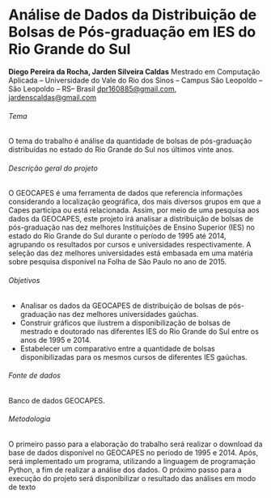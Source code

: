 #  Análise de Dados da Distribuição de Bolsas de Pós-graduação em IES do Rio Grande do Sul 
**Diego Pereira da Rocha, Jarden Silveira Caldas**
Mestrado em Computação Aplicada – Universidade do Vale do Rio dos Sinos – Campus São Leopoldo – São Leopoldo – RS– Brasil
dpr160885@gmail.com, jardenscaldas@gmail.com
 
###### Tema ######
O tema do trabalho é análise da quantidade de bolsas de pós-graduação distribuídas no estado do Rio Grande do Sul nos últimos vinte anos. 

###### Descrição geral do projeto ######
O GEOCAPES é uma ferramenta de dados que referencia informações  considerando a localização geográfica, dos mais diversos grupos em que a Capes participa ou está relacionada. Assim, por meio de uma pesquisa aos dados da GEOCAPES, este projeto irá analisar a distribuição de bolsas de pós-graduação nas dez melhores Instituições de Ensino Superior (IES) no estado do Rio Grande do Sul durante o período de 1995 até 2014, agrupando os resultados por cursos e universidades respectivamente.  A seleção das dez melhores universidades está embasada em uma matéria sobre pesquisa disponível na Folha de São Paulo no ano de 2015. 

###### Objetivos ######
- Analisar os dados da GEOCAPES de distribuição de bolsas de pós-graduação nas dez melhores universidades gaúchas. 
- Construir gráficos que ilustrem a disponibilização de bolsas de mestrado e doutorado nas diferentes IES do Rio Grande do Sul entre os anos de 1995 e 2014. 
- Estabelecer um comparativo entre a quantidade de bolsas disponibilizadas para os mesmos cursos de diferentes IES gaúchas. 
   
###### Fonte de dados ######
Banco de dados GEOCAPES. 

###### Metodologia ######
O primeiro passo para a elaboração do trabalho será realizar o download da base de dados disponível no GEOCAPES no período de 1995 e 2014. Após, será implementado um programa, utilizando a linguagem de programação Python, a fim de realizar a análise dos dados. O próximo passo para a execução do projeto será disponibilizar o resultado das análises em modo de texto
